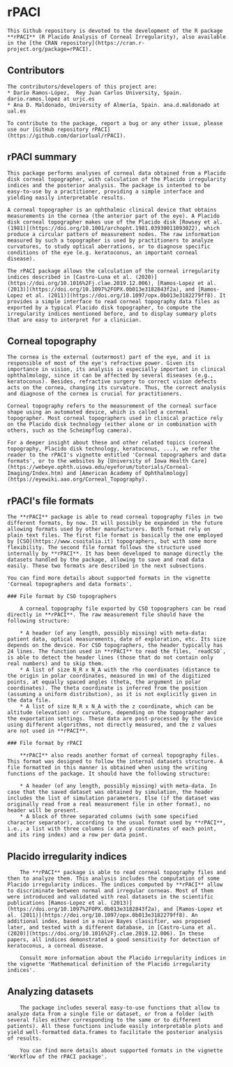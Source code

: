 # rPACI

	This Github repository is devoted to the development of the R package **rPACI** (R Placido Analysis of Corneal Irregularity), also available in the [the CRAN repository](https://cran.r-project.org/package=rPACI).

  ## Contributors
	The contributors/developers of this project are:
	* Darío Ramos-López,  Rey Juan Carlos University, Spain.  dario.ramos.lopez at urjc.es
	* Ana D. Maldonado, University of Almería, Spain. ana.d.maldonado at ual.es

	To contribute to the package, report a bug or any other issue, please use our [GitHub repository rPACI](https://github.com/dariorlual/rPACI).

  ## rPACI summary
  
	This package performs analyses of corneal data obtained from a Placido disk corneal topographer, with calculation of the Placido irregularity indices and the posterior analysis. The package is intented to be easy-to-use by a practitioner, providing a simple interface and yielding easily interpretable results.
	
	A corneal topographer is an ophthalmic clinical device that obtains measurements in the cornea (the anterior part of the eye). A Placido disk corneal topographer makes use of the Placido disk [Rowsey et al. (1981)](https://doi.org/10.1001/archopht.1981.03930011093022), which produce a circular pattern of measurement nodes. The raw information measured by such a topographer is used by practitioners to analyze curvatures, to study optical aberrations, or to diagnose specific conditions of the eye (e.g. keratoconus, an important corneal disease). 

	The rPACI package allows the calculation of the corneal irregularity indices described in [Castro-Luna et al. (2020)](https://doi.org/10.1016%2Fj.clae.2019.12.006), [Ramos-Lopez et al. (2013)](https://doi.org/10.1097%2FOPX.0b013e3182843f2a), and [Ramos-Lopez et al. (2011)](https://doi.org/10.1097/opx.0b013e3182279ff8). It provides a simple interface to read corneal topography data files as exported by a typical Placido disk topographer, to compute the irregularity indices mentioned before, and to display summary plots that are easy to interpret for a clinician.
  
  ## Corneal topography
  
	The cornea is the external (outermost) part of the eye, and it is responsible of most of the eye's refractive power. Given its importance in vision, its analysis is especially important in clinical ophthalmology, since it can be affected by several diseases (e.g., keratoconus). Besides, refractive surgery to correct vision defects acts on the cornea, changing its curvature. Thus, the correct analysis and diagnose of the cornea is crucial for practitioners. 

	Corneal topography refers to the measurement of the corneal surface shape using an automated device, which is called a corneal topographer. Most corneal topographers used in clinical practice rely on the Placido disk technology (either alone or in combination with others, such as the Scheimpflug camera).

	For a deeper insight about these and other related topics (corneal topography, Placido disk technology, keratoconus, ...), we refer the reader to the rPACI's vignette entitled 'Corneal topographers and data formats', or to the websites by [University of Iowa Health Care](https://webeye.ophth.uiowa.edu/eyeforum/tutorials/Corneal-Imaging/Index.htm) and [American Academy of Ophthalmology](https://eyewiki.aao.org/Corneal_Topography).
  
  ## rPACI's file formats
  
	The **rPACI** package is able to read corneal topography files in two different formats, by now. It will possibly be expanded in the future allowing formats used by other manufacturers. Both format rely on plain text files. The first file format is basically the one employed by [CSO](https://www.csoitalia.it) topographers, but with some more flexibility. The second file format follows the structure used internally by **rPACI**. It has been developed to manage directly the datasets handled by the package, allowing to save and read data easily. These two formats are described in the next subsections.
  
	You can find more details about supported formats in the vignette 'Corneal topographers and data formats'.	
  
	### File format by CSO topographers
	
		A corneal topography file exported by CSO topographers can be read directly in **rPACI**. The raw measurement file should have the following structure:

		* A header (of any length, possibly missing) with meta-data: patient data, optical measurements, date of exploration, etc. Its size depends on the device. For CSO topographers, the header typically has 24 lines. The function used in **rPACI** to read the files, `readCSO`, is able to detect the header lines (those that do not contain only real numbers) and to skip them.
		* A list of size N_R x N_A with the rho coordinates (distance to the origin in polar coordinates, measured in mm) of the digitized points, at equally spaced angles (theta, the argument in polar coordinates). The theta coordinate is inferred from the position (assuming a uniform distribution), as it is not explicitly given in the data file.
		* A list of size N_R x N_A with the z coordinate, which can be altitude (elevation) or curvature, depending on the topographer and the exportation settings. These data are post-processed by the device using different algorithms, not directly measured, and the z values are not used in **rPACI**.
	
	### File format by rPACI
	
		**rPACI** also reads another format of corneal topography files. This format was designed to follow the internal datasets structure. A file formatted in this manner is obtained when using the writing functions of the package. It should have the following structure:	
		
		* A header (of any length, possibly missing) with meta-data. In case that the saved dataset was obtained by simulation, the header includes the list of simulation parameters. Else (if the dataset was originally read from a real measurement file in other format), no header will be present.
		* A block of three separated columns (with some specified character separator), according to the usual format used by **rPACI**, i.e., a list with three columns (x and y coordinates of each point, and its ring index) and a row per data point.
  
  ## Placido irregularity indices
  
		The **rPACI** package is able to read corneal topography files and then to analyze them. This analysis includes the computation of some Placido irregularity indices. The indices computed by **rPACI** allow to discriminate between normal and irregular corneas. Most of them were introduced and validated with real datasets in the scientific publications [Ramos-Lopez et al. (2013)](https://doi.org/10.1097%2FOPX.0b013e3182843f2a), and [Ramos-Lopez et al. (2011)](https://doi.org/10.1097/opx.0b013e3182279ff8). An additional index, based in a naive Bayes classifier, was proposed later, and tested with a different database, in [Castro-Luna et al. (2020)](https://doi.org/10.1016%2Fj.clae.2019.12.006). In these papers, all indices demonstrated a good sensitivity for detection of keratoconus, a corneal disease.
		
		Consult more information about the Placido irregularity indices in the vignette 'Mathematical definition of the Placido irregularity indices'.	
		
  ## Analyzing datasets 
  
		The package includes several easy-to-use functions that allow to analyze data from a single file or dataset, or from a folder (with several files either corresponding to the same or to different patients). All these functions include easily interpretable plots and yield well-formatted data.frames to facilitate the posterior analysis of results.
		
		You can find more details about supported formats in the vignette 'Workflow of the rPACI package'.	
